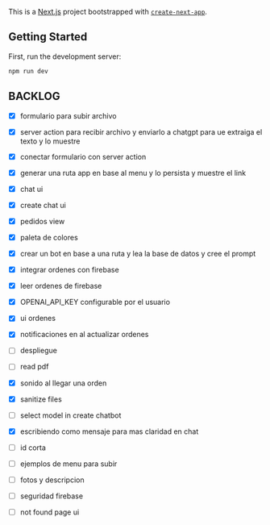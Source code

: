 This is a [Next.js](https://nextjs.org/) project bootstrapped with [`create-next-app`](https://github.com/vercel/next.js/tree/canary/packages/create-next-app).

## Getting Started

First, run the development server:

```bash
npm run dev
```

## BACKLOG

- [x] formulario para subir archivo 
- [x] server action para recibir archivo y enviarlo a chatgpt 
para ue extraiga el texto y lo muestre
- [x] conectar formulario con server action
- [x] generar una ruta app en base al menu y lo persista y muestre el link
- [x] chat ui
- [x] create chat ui
- [x] pedidos view
- [x] paleta de colores
- [x] crear un bot en base a una ruta y lea la base de datos y cree el prompt
- [x] integrar ordenes con firebase
- [x] leer ordenes de firebase
- [x] OPENAI_API_KEY configurable por el usuario
- [x] ui ordenes
- [x] notificaciones en al actualizar ordenes
- [ ] despliegue
- [ ] read pdf
- [x] sonido al llegar una orden
- [x] sanitize files
- [ ] select model in create chatbot
- [x] escribiendo como mensaje para mas claridad en chat
- [ ] id corta
- [ ] ejemplos de menu para subir
- [ ] fotos y descripcion
- [ ] seguridad firebase
- [ ] not found page ui

